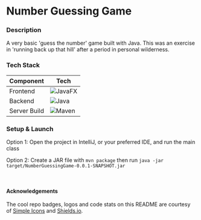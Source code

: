 # Number Guessing Game

### Description
A very basic 'guess the number' game built with Java. This was an exercise in 'running back up that hill' after a
period in personal wilderness.

### Tech Stack

| Component    | Tech                                                                                                           |
|--------------|----------------------------------------------------------------------------------------------------------------|
| Frontend     | ![JavaFX](https://img.shields.io/badge/javafx-%23FF0000.svg?style=for-the-badge&logo=javafx&logoColor=white)   |
| Backend      | ![Java](https://img.shields.io/badge/JAVA%20-JDK%2017-green?style=for-the-badge)                               |
| Server Build | ![Maven](https://img.shields.io/badge/maven-white.svg?style=for-the-badge&logo=apache%20maven&logoColor=C71A36) |


### Setup & Launch

Option 1: Open the project in IntelliJ, or your preferred IDE, and run the main class

Option 2: Create a JAR file with `mvn package` then run `java -jar target/NumberGuessingGame-0.0.1-SNAPSHOT.jar`

<br >

#### Acknowledgements
The cool repo badges, logos and code stats on this README are courtesy of [Simple Icons](https://simpleicons.org) and [Shields.io](https://shields.io).
